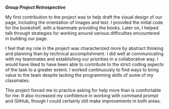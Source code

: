 *__Group Project Retrospective__*  

My first contribution to the project was to help draft the visual design of our page, including the orientation of images and text. I provided the initial code for the bookshelf, with a teammate providing the books. Later on, I helped talk through strategies for working around various difficulties encountered in building our page.  

I feel that my role in the project was characterized more by abstract thinking and planning than by technical accomplishment. I did well at communicating with my teammates and establishing our priorities in a collaborative way. I would have liked to have been able to contribute to the strict coding aspects of the task to a greater extent. I worked continuously to find ways to bring value to the team despite lacking the programming skills of some of my classmates.  

This project forced me to practice asking for help more than is comfortable for me. It also increased my confidence in working with command prompt and GitHub, though I could certainly still make improvements in both areas.